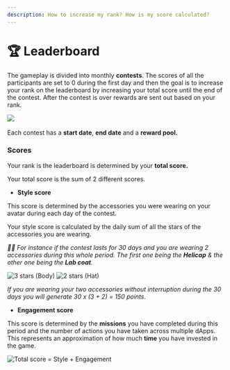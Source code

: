 ```yaml
---
description: How to increase my rank? How is my score calculated?
---
```


# 🏆 Leaderboard

The gameplay is divided into monthly **contests**. The scores of all the participants are set to 0 during the first day and then the goal is to increase your rank on the leaderboard by increasing your total score until the end of the contest. After the contest is over rewards are sent out based on your rank.

![](<../.gitbook/assets/Capture d’écran 2022-06-08 à 18.15.48.png>)

Each contest has a **start date**, **end date** and a **reward pool.**

### **Scores**

Your rank is the leaderboard is determined by your **total score.**&#x20;

Your total score is the sum of 2 different scores.

* **Style score**

This score is determined by the accessories you were wearing on your avatar during each day of the contest.

Your style score is calculated by the daily sum of all the stars of the accessories you are wearing.&#x20;

_👨‍🏫 For instance if the contest lasts for 30 days and you are wearing 2 accessories during this whole period. The first one being the **Helicap**  & the other one being the **Lab coat**._

![3 stars (Body)](<../.gitbook/assets/Capture d’écran 2022-06-08 à 19.05.04.png>) ![2 stars (Hat)](<../.gitbook/assets/Capture d’écran 2022-06-08 à 19.05.25.png>)

_If you are wearing your two accessories without interruption during the 30 days you will generate 30 x (3 + 2) = 150 points._&#x20;

* **Engagement score**&#x20;

This score is determined by the **missions** you have completed during this period and the number of actions you have taken across multiple dApps. This represents an approximation of how much **time** you have invested in the game.&#x20;

![Total score = Style + Engagement](<../.gitbook/assets/Capture d’écran 2022-06-08 à 18.57.40.png>)
